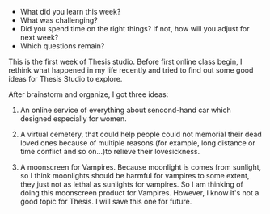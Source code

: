 
* What did you learn this week?
* What was challenging?
* Did you spend time on the right things? If not, how will you adjust for next week?
* Which questions remain?

This is the first week of Thesis studio. Before first online class begin, I rethink what happened in my life recently and tried to find out some good ideas for Thesis Studio to explore. 

After brainstorm and organize, I got three ideas:

1. An online service of everything about sencond-hand car which designed especially for women. 

2. A virtual cemetery, that could help people could not memorial their dead loved ones because of multiple reasons (for example, long distance or time conflict and so on...)to relieve their lovesickness.

3. A moonscreen for Vampires. Because moonlight is comes from sunlight, so I think moonlights should be harmful for vampires to some extent, they just not as lethal as sunlights for vampires. So I am thinking of doing this moonscreen product for Vampires. However, I know it's not a good topic for Thesis. I will save this one for future. 

